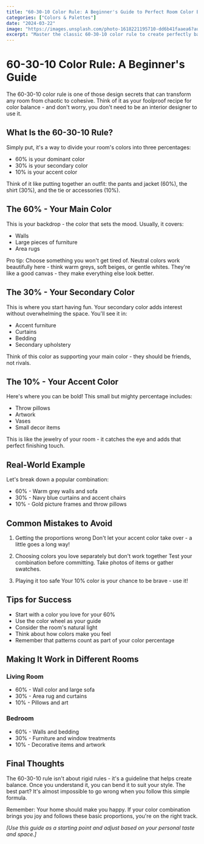 ```yaml
---
title: "60-30-10 Color Rule: A Beginner's Guide to Perfect Room Color Balance"
categories: ["Colors & Palettes"]
date: "2024-03-22"
image: "https://images.unsplash.com/photo-1618221195710-dd6b41faaea6?auto=format&fit=crop&q=80&w=1920"
excerpt: "Master the classic 60-30-10 color rule to create perfectly balanced and harmonious room designs. Learn how to apply this timeless principle for professional-looking interiors."
---
```


# 60-30-10 Color Rule: A Beginner's Guide

The 60-30-10 color rule is one of those design secrets that can transform any room from chaotic to cohesive. Think of it as your foolproof recipe for color balance - and don't worry, you don't need to be an interior designer to use it.

## What Is the 60-30-10 Rule?

Simply put, it's a way to divide your room's colors into three percentages:
- 60% is your dominant color
- 30% is your secondary color
- 10% is your accent color

Think of it like putting together an outfit: the pants and jacket (60%), the shirt (30%), and the tie or accessories (10%).

## The 60% - Your Main Color

This is your backdrop - the color that sets the mood. Usually, it covers:
- Walls
- Large pieces of furniture
- Area rugs

Pro tip: Choose something you won't get tired of. Neutral colors work beautifully here - think warm greys, soft beiges, or gentle whites. They're like a good canvas - they make everything else look better.

## The 30% - Your Secondary Color

This is where you start having fun. Your secondary color adds interest without overwhelming the space. You'll see it in:
- Accent furniture
- Curtains
- Bedding
- Secondary upholstery

Think of this color as supporting your main color - they should be friends, not rivals.

## The 10% - Your Accent Color

Here's where you can be bold! This small but mighty percentage includes:
- Throw pillows
- Artwork
- Vases
- Small decor items

This is like the jewelry of your room - it catches the eye and adds that perfect finishing touch.

## Real-World Example

Let's break down a popular combination:
- 60% - Warm grey walls and sofa
- 30% - Navy blue curtains and accent chairs
- 10% - Gold picture frames and throw pillows

## Common Mistakes to Avoid

1. Getting the proportions wrong
Don't let your accent color take over - a little goes a long way!

2. Choosing colors you love separately but don't work together
Test your combination before committing. Take photos of items or gather swatches.

3. Playing it too safe
Your 10% color is your chance to be brave - use it!

## Tips for Success

- Start with a color you love for your 60%
- Use the color wheel as your guide
- Consider the room's natural light
- Think about how colors make you feel
- Remember that patterns count as part of your color percentage

## Making It Work in Different Rooms

### Living Room
- 60% - Wall color and large sofa
- 30% - Area rug and curtains
- 10% - Pillows and art

### Bedroom
- 60% - Walls and bedding
- 30% - Furniture and window treatments
- 10% - Decorative items and artwork

## Final Thoughts

The 60-30-10 rule isn't about rigid rules - it's a guideline that helps create balance. Once you understand it, you can bend it to suit your style. The best part? It's almost impossible to go wrong when you follow this simple formula.

Remember: Your home should make you happy. If your color combination brings you joy and follows these basic proportions, you're on the right track.

*[Use this guide as a starting point and adjust based on your personal taste and space.]*
